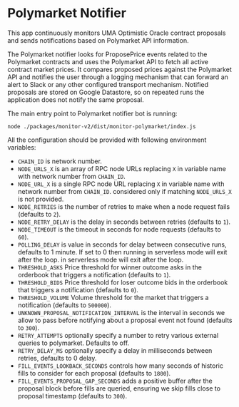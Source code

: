 # Polymarket Notifier

This app continuously monitors UMA Optimistic Oracle contract proposals and sends notifications based on Polymarket API information.

The Polymarket notifier looks for ProposePrice events related to the Polymarket contracts and uses the Polymarket API to fetch all active contract market prices. It compares proposed prices against the Polymarket API and notifies the user through a logging mechanism that can forward an alert to Slack or any other configured transport mechanism. Notified proposals are stored on Google Datastore, so on repeated runs the application does not notify the same proposal.

The main entry point to Polymarket notifier bot is running:

```
node ./packages/monitor-v2/dist/monitor-polymarket/index.js
```

All the configuration should be provided with following environment variables:

- `CHAIN_ID` is network number.
- `NODE_URLS_X` is an array of RPC node URLs replacing `X` in variable name with network number from `CHAIN_ID`.
- `NODE_URL_X` is a single RPC node URL replacing `X` in variable name with network number from `CHAIN_ID`.
  considered only if matching `NODE_URLS_X` is not provided.
- `NODE_RETRIES` is the number of retries to make when a node request fails (defaults to `2`).
- `NODE_RETRY_DELAY` is the delay in seconds between retries (defaults to `1`).
- `NODE_TIMEOUT` is the timeout in seconds for node requests (defaults to `60`).
- `POLLING_DELAY` is value in seconds for delay between consecutive runs, defaults to 1 minute. If set to 0 then running in serverless mode will exit after the loop.
  in serverless mode will exit after the loop.
- `THRESHOLD_ASKS` Price threshold for winner outcome asks in the orderbook that triggers a notification (defaults to `1`).
- `THRESHOLD_BIDS` Price threshold for loser outcome bids in the orderbook that triggers a notification (defaults to `0`).
- `THRESHOLD_VOLUME` Volume threshold for the market that triggers a notification (defaults to `500000`).
- `UNKNOWN_PROPOSAL_NOTIFICATION_INTERVAL` is the interval in seconds we allow to pass before notifying about a proposal event not found (defaults to `300`).
- `RETRY_ATTEMPTS` optionally specify a number to retry various external queries to polymarket. Defaults to off.
- `RETRY_DELAY_MS` optionally specify a delay in milliseconds between retries, defaults to 0 delay.
- `FILL_EVENTS_LOOKBACK_SECONDS` controls how many seconds of historic fills to consider for each proposal (defaults to `1800`).
- `FILL_EVENTS_PROPOSAL_GAP_SECONDS` adds a positive buffer after the proposal block before fills are queried, ensuring we skip fills close to proposal timestamp (defaults to `300`).
